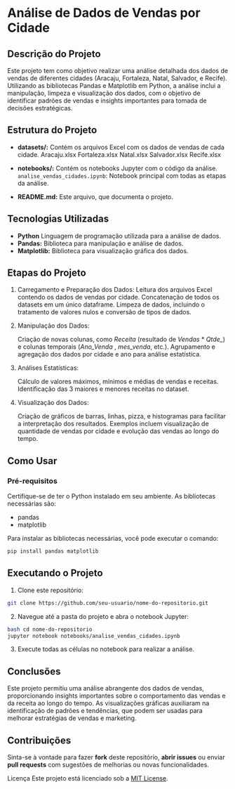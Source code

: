 # Análise de Dados de Vendas por Cidade

## Descrição do Projeto

Este projeto tem como objetivo realizar uma análise detalhada dos dados de vendas de diferentes cidades (Aracaju, Fortaleza, Natal, Salvador, e Recife). Utilizando as bibliotecas Pandas e Matplotlib em Python, a análise inclui a manipulação, limpeza e visualização dos dados, com o objetivo de identificar padrões de vendas e insights importantes para tomada de decisões estratégicas.

## Estrutura do Projeto

- **datasets/:** Contém os arquivos Excel com os dados de vendas de cada cidade.
   Aracaju.xlsx
   Fortaleza.xlsx
   Natal.xlsx
   Salvador.xlsx
   Recife.xlsx

- **notebooks/:** Contém os notebooks Jupyter com o código da análise.
    ```analise_vendas_cidades.ipynb```: Notebook principal com todas as etapas da análise.

- **README.md:** Este arquivo, que documenta o projeto.

## Tecnologias Utilizadas

- **Python** Linguagem de programação utilizada para a análise de dados.
- **Pandas:** Biblioteca para manipulação e análise de dados.
- **Matplotlib:** Biblioteca para visualização gráfica dos dados.

## Etapas do Projeto

1. Carregamento e Preparação dos Dados:
    Leitura dos arquivos Excel contendo os dados de vendas por cidade.
    Concatenação de todos os datasets em um único dataframe.
    Limpeza de dados, incluindo o tratamento de valores nulos e conversão de tipos de dados.

2. Manipulação dos Dados:

    Criação de novas colunas, como _Receita_ (resultado de *Vendas* * *Qtde_*) e colunas temporais (*Ano_Venda* , *mes_venda*, etc.).
    Agrupamento e agregação dos dados por cidade e ano para análise estatística.

3. Análises Estatísticas:

    Cálculo de valores máximos, mínimos e médias de vendas e receitas.
    Identificação das 3 maiores e menores receitas no dataset.

4. Visualização dos Dados:

    Criação de gráficos de barras, linhas, pizza, e histogramas para facilitar a interpretação dos resultados.
    Exemplos incluem visualização de quantidade de vendas por cidade e evolução das vendas ao longo do tempo.


## Como Usar

### Pré-requisitos
Certifique-se de ter o Python instalado em seu ambiente. As bibliotecas necessárias são:

- pandas
- matplotlib

Para instalar as bibliotecas necessárias, você pode executar o comando:

```bash
pip install pandas matplotlib
```

## Executando o Projeto
1. Clone este repositório:

```bash 
git clone https://github.com/seu-usuario/nome-do-repositorio.git
```
2. Navegue até a pasta do projeto e abra o notebook Jupyter:
```bash
bash cd nome-do-repositorio
jupyter notebook notebooks/analise_vendas_cidades.ipynb
```
3. Execute todas as células no notebook para realizar a análise.

## Conclusões
Este projeto permitiu uma análise abrangente dos dados de vendas, proporcionando insights importantes sobre o comportamento das vendas e da receita ao longo do tempo. As visualizações gráficas auxiliaram na identificação de padrões e tendências, que podem ser usadas para melhorar estratégias de vendas e marketing.

## Contribuições
Sinta-se à vontade para fazer **fork** deste repositório, **abrir issues** ou enviar **pull requests** com sugestões de melhorias ou novas funcionalidades.

Licença
Este projeto está licenciado sob a [MIT License](https://opensource.org/license/mit).

